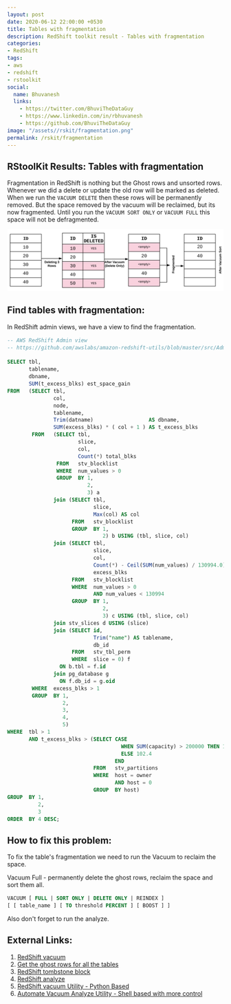 ```yaml
---
layout: post
date: 2020-06-12 22:00:00 +0530
title: Tables with fragmentation
description: RedShift toolkit result - Tables with fragmentation
categories:
- RedShift
tags:
- aws
- redshift
- rstoolkit
social:
  name: Bhuvanesh
  links:
    - https://twitter.com/BhuviTheDataGuy
    - https://www.linkedin.com/in/rbhuvanesh
    - https://github.com/BhuviTheDataGuy
image: "/assets//rskit/fragmentation.png"
permalink: /rskit/fragmentation
---
```


## RStoolKit Results: Tables with fragmentation

Fragmentation in RedShift is nothing but the Ghost rows and unsorted rows. Whenever we did a delete or update the old row will be marked as deleted. When we run the `VACUUM DELETE` then these rows will be permanently removed. But the space removed by the vacuum will be reclaimed, but its now fragmented. Until you run the `VACUUM SORT ONLY` or `VACUUM FULL` this space will not be defragmented. 

![/assets//rskit/fragmentation.png](/assets//rskit/fragmentation.png)

## Find tables with fragmentation:

In RedShift admin views, we have a view to find the fragmentation.

```sql
-- AWS RedShift Admin view
-- https://github.com/awslabs/amazon-redshift-utils/blob/master/src/AdminViews/v_fragmentation_info.sql

SELECT tbl, 
       tablename, 
       dbname, 
       SUM(t_excess_blks) est_space_gain 
FROM   (SELECT tbl, 
               col, 
               node, 
               tablename, 
               Trim(datname)                  AS dbname, 
               SUM(excess_blks) * ( col + 1 ) AS t_excess_blks 
        FROM   (SELECT tbl, 
                       slice, 
                       col, 
                       Count(*) total_blks 
                FROM   stv_blocklist 
                WHERE  num_values > 0 
                GROUP  BY 1, 
                          2, 
                          3) a 
               join (SELECT tbl, 
                            slice, 
                            Max(col) AS col 
                     FROM   stv_blocklist 
                     GROUP  BY 1, 
                               2) b USING (tbl, slice, col) 
               join (SELECT tbl, 
                            slice, 
                            col, 
                            Count(*) - Ceil(SUM(num_values) / 130994.0) AS 
                            excess_blks 
                     FROM   stv_blocklist 
                     WHERE  num_values > 0 
                            AND num_values < 130994 
                     GROUP  BY 1, 
                               2, 
                               3) c USING (tbl, slice, col) 
               join stv_slices d USING (slice) 
               join (SELECT id, 
                            Trim("name") AS tablename, 
                            db_id 
                     FROM   stv_tbl_perm 
                     WHERE  slice = 0) f 
                 ON b.tbl = f.id 
               join pg_database g 
                 ON f.db_id = g.oid 
        WHERE  excess_blks > 1 
        GROUP  BY 1, 
                  2, 
                  3, 
                  4, 
                  5) 
WHERE  tbl > 1 
       AND t_excess_blks > (SELECT CASE 
                                     WHEN SUM(capacity) > 200000 THEN 1024 
                                     ELSE 102.4 
                                   END 
                            FROM   stv_partitions 
                            WHERE  host = owner 
                                   AND host = 0 
                            GROUP  BY host) 
GROUP  BY 1, 
          2, 
          3 
ORDER  BY 4 DESC;
```

## How to fix this problem:

To fix the table's fragmentation we need to run the Vacuum to reclaim the space. 

Vacuum Full - permanently delete the ghost rows, reclaim the space and sort them all.

```sql
VACUUM [ FULL | SORT ONLY | DELETE ONLY | REINDEX ] 
[ [ table_name ] [ TO threshold PERCENT ] [ BOOST ] ]
```

Also don't forget to run the analyze.

## External Links:

1. [RedShift vacuum](https://docs.aws.amazon.com/redshift/latest/dg/r_VACUUM_command.html)
2. [Get the ghost rows for all the tables](https://thedataguy.in/find-ghost-rows-redshift/)
3. [RedShift tombstone block](https://thedataguy.in/redshift-tombstone-blocks-visual-explanation/)
4. [RedShift analyze](https://docs.aws.amazon.com/redshift/latest/dg/r_ANALYZE.html)
5. [RedShift vacuum Utility - Python Based](https://github.com/awslabs/amazon-redshift-utils/tree/master/src/AnalyzeVacuumUtility)
6. [Automate Vacuum Analyze Utility - Shell based with more control](https://thedataguy.in/automate-redshift-vacuum-analyze-using-shell-script-utility/)